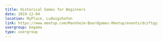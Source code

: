```yaml
---
title: Historical Games for Beginners
date: 2019-12-04
location: MyPlace, Ludwigshafen
link: https://www.meetup.com/Mannheim-Boardgames-Meetup/events/dczftqyzqbgb/
usergroup: bogama
type: usergroup
---
```

